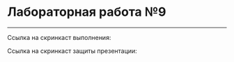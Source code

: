 # Лабораторная работа №9
---
Ссылка на скринкаст выполнения: 

Ссылка на скринкаст защиты презентации: 
